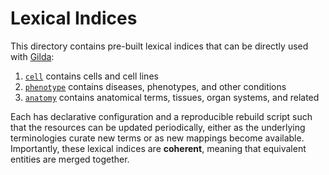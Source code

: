 # Lexical Indices

This directory contains pre-built lexical indices that can be directly used with
[Gilda](https://github.com/gyorilab/gilda):

1. [`cell`](cell) contains cells and cell lines
2. [`phenotype`](cell) contains diseases, phenotypes, and other conditions
3. [`anatomy`](anatomy) contains anatomical terms, tissues, organ systems, and
   related

Each has declarative configuration and a reproducible rebuild script such that
the resources can be updated periodically, either as the underlying
terminologies curate new terms or as new mappings become available. Importantly,
these lexical indices are **coherent**, meaning that equivalent entities are
merged together.
